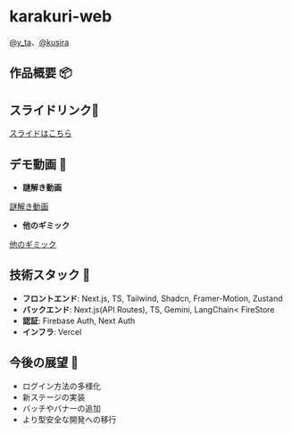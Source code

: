 # karakuri-web

[@y_ta](https://github.com/balckowl)、[@kusira](https://github.com/kusira)

## 作品概要 📦

## スライドリンク🔗

[スライドはこちら](https://www.canva.com/design/DAF9A8UiOfM/yj9SBVo5jypc9VheGvDcsw/view?utm_content=DAF9A8UiOfM&utm_campaign=designshare&utm_medium=link&utm_source=editor)

## デモ動画 🎥

- **謎解き動画**

[謎解き動画](https://github.com/balckowl/karakuri_web/assets/129815120/fa558765-490a-4fc0-a6bd-41b944ba3663)

- **他のギミック**

[他のギミック](https://github.com/balckowl/karakuri_web/assets/129815120/dbd79195-3006-444b-8427-6c6c94f61d4d)

## 技術スタック 🚀

- **フロントエンド**: Next.js, TS, Tailwind, Shadcn, Framer-Motion, Zustand
- **バックエンド**: Next.js(API Routes), TS, Gemini, LangChain< FireStore
- **認証**: Firebase Auth, Next Auth
- **インフラ**: Vercel

## 今後の展望 🔭

- ログイン方法の多様化
- 新ステージの実装
- バッチやバナーの追加
- より型安全な開発への移行




